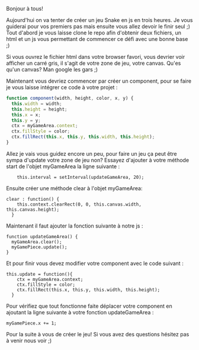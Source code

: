 Bonjour à tous!

Aujourd'hui on va tenter de créer un jeu Snake en js en trois heures.
Je vous guiderai pour vos premiers pas mais ensuite vous allez devoir le finir seul ;)
Tout d'abord je vous laisse clone le repo afin d'obtenir deux fichiers, un html et un js vous permettant de commencer ce défi avec une bonne base ;)

Si vous ouvrez le fichier html dans votre browser favori, vous devrier voir afficher un carré gris, il s'agit de votre zone de jeu, votre canvas.
Qu'es qu'un canvas? Man google les gars ;)

Maintenant vous devriez commencer par créer un component, pour se faire je vous laisse intégrer ce code à votre projet :
```js 
function component(width, height, color, x, y) {
  this.width = width;
  this.height = height;
  this.x = x;
  this.y = y;
  ctx = myGameArea.context;
  ctx.fillStyle = color;
  ctx.fillRect(this.x, this.y, this.width, this.height);
}
```
Allez je vais vous guidez encore un peu, pour faire un jeu ça peut être sympa d'update votre zone de jeu non?
Essayez d'ajouter à votre méthode start de l'objet myGameArea la ligne suivante :
```
    this.interval = setInterval(updateGameArea, 20);
```

Ensuite créer une méthode clear à l'objet myGameArea:
```
clear : function() {
    this.context.clearRect(0, 0, this.canvas.width, this.canvas.height);
  }
```

Maintenant il faut ajouter la fonction suivante à notre js : 
```
function updateGameArea() {
  myGameArea.clear();
  myGamePiece.update();
}
```

Et pour finir vous devez modifier votre component avec le code suivant :
```
this.update = function(){
    ctx = myGameArea.context;
    ctx.fillStyle = color;
    ctx.fillRect(this.x, this.y, this.width, this.height);
  }
```

Pour vérifiez que tout fonctionne faite déplacer votre component en ajoutant la ligne suivante à votre fonction updateGameArea : 
```
myGamePiece.x += 1;
```

Pour la suite à vous de créer le jeu! 
Si vous avez des questions hésitez pas à venir nous voir ;)
